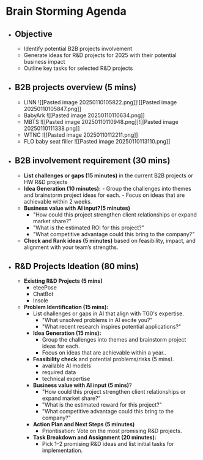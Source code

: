 
# Brain Storming Agenda

- ## Objective 
	- Identify potential B2B projects involvement 
	- Generate ideas for R&D projects for 2025 with their potential business impact
	- Outline key tasks for selected R&D projects

- ## B2B projects overview (5 mins)
	- LINN
		![[Pasted image 20250110105822.png]]![[Pasted image 20250110105847.png]]
	- BabyArk
		![[Pasted image 20250110110634.png]]
	- MBTS
		![[Pasted image 20250110110948.png]]![[Pasted image 20250110111338.png]] 
	- WTNC
		![[Pasted image 20250110112211.png]]
	- FLO
		baby seat filler ![[Pasted image 20250110113110.png]]

- ## B2B involvement requirement (30 mins)
	- **List challenges or gaps (15 minutes)** in the current B2B projects or HW R&D projects
	- **Idea Generation (10 minutes):**
			- Group the challenges into themes and brainstorm project ideas for each.
			- Focus on ideas that are achievable within 2 weeks.
	- **Business value with AI input?(5 minutes)**
		- "How could this project strengthen client relationships or expand market share?"
		- "What is the estimated ROI for this project?"
		- "What competitive advantage could this bring to the company?"
	- **Check and Rank ideas (5 minutes)** based on feasibility, impact, and alignment with your team’s strengths.

- ## R&D Projects Ideation (80 mins)
	- **Existing R&D Projects (5 mins)**
		- eteePose
		- ChatBot
		- Insole
	- **Problem Identification (15 mins):**
		- List challenges or gaps in AI that align with TG0's expertise.
		    - "What unsolved problems in AI excite you?"
		    - "What recent research inspires potential applications?"
		- **Idea Generation (15 mins):**
			- Group the challenges into themes and brainstorm project ideas for each.
			- Focus on ideas that are achievable within a year..
		- **Feasibility check** and potential problems/risks (5 mins).
			- available AI models
			- required data
			- technical expertise
		- **Business value with AI input (5 mins)**?
			- "How could this project strengthen client relationships or expand market share?"
			- "What is the estimated reward for this project?"
			- "What competitive advantage could this bring to the company?"
		- **Action Plan and Next Steps (5 minutes)**
			- Prioritisation: Vote on the most promising R&D projects.
		- **Task Breakdown and Assignment (20 minutes):**
			- Pick 1–2 promising R&D ideas and list initial tasks for implementation.